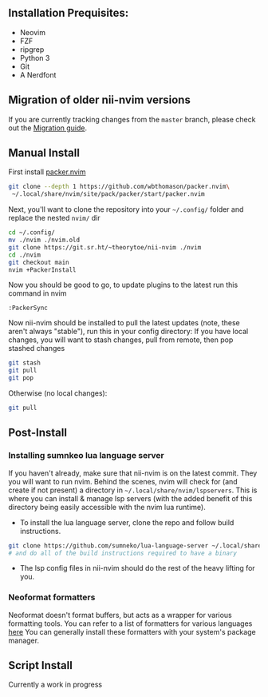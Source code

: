 ## Installation Prequisites:

-   Neovim 
-   FZF
-   ripgrep
-   Python 3
-   Git
-   A Nerdfont

## Migration of older nii-nvim versions

If you are currently tracking changes from the `master` branch,
please check out the [Migration guide](https://docs.theoryware.net/nii-nvim/migration-branch/).

## Manual Install

First install [packer.nvim](https://github.com/wbthomason/packer.nvim)

```bash
git clone --depth 1 https://github.com/wbthomason/packer.nvim\
 ~/.local/share/nvim/site/pack/packer/start/packer.nvim
```

Next, you'll want to clone the repository into your `~/.config/` folder and
replace the nested `nvim/` dir

```bash
cd ~/.config/
mv ./nvim ./nvim.old
git clone https://git.sr.ht/~theorytoe/nii-nvim ./nvim
cd ./nvim
git checkout main
nvim +PackerInstall
```

Now you should be good to go, to update plugins to the latest run this command
in nvim

```
:PackerSync
```

Now nii-nvim should be installed to pull the latest updates (note, these aren't
always "stable"), run this in your config directory: If you have local changes,
you will want to stash changes, pull from remote, then pop stashed changes

```bash
git stash
git pull
git pop
```

Otherwise (no local changes):

```bash
git pull
```

## Post-Install

### Installing sumnkeo lua language server

If you haven't already, make sure that nii-nvim is on the latest commit. They
you will want to run nvim. Behind the scenes, nvim will check for (and create if
not present) a directory in `~/.local/share/nvim/lspservers`. This is where you
can install & manage lsp servers (with the added benefit of this directory being
easily accessible with the nvim lua runtime).

- To install the lua language server, clone the repo and follow build instructions.

```bash
git clone https://github.com/sumneko/lua-language-server ~/.local/share/nvim/lspservers/lua-language-server
# and do all of the build instructions required to have a binary
```

- The lsp config files in nii-nvim should do the rest of the heavy lifting for you.

### Neoformat formatters

Neoformat doesn't format buffers, but acts as a wrapper for various formatting
tools. You can refer to a list of formatters for various languages
[here](https://github.com/sbdchd/neoformat#supported-filetypes) You can
generally install these formatters with your system's package manager.

## Script Install

Currently a work in progress
